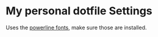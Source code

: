 # My personal dotfile Settings

Uses the [powerline fonts](https://github.com/powerline/fonts), make sure those are installed.
